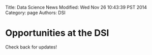 Title: Data Science News 
Modified: Wed Nov 26 10:43:39 PST 2014
Category: page
Authors: DSI

# Opportunities at the DSI

Check back for updates!